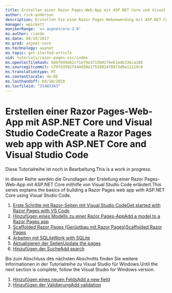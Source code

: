 ```yaml
---
title: Erstellen einer Razor Pages-Web-App mit ASP.NET Core und Visual Studio Code
author: rick-anderson
description: Erstellen Sie eine Razor Pages-Webanwendung mit ASP.NET Core und EF Core.
manager: wpickett
monikerRange: '>= aspnetcore-2.0'
ms.author: riande
ms.date: 08/26/2017
ms.prod: aspnet-core
ms.technology: aspnet
ms.topic: get-started-article
uid: tutorials/razor-pages-vsc/index
ms.openlocfilehash: 0d8f049d62cf1e79e3715b01f6eb1edb336ca188
ms.sourcegitcommit: c79fd3592f444d58e17518914f8873d0a11219c0
ms.translationtype: HT
ms.contentlocale: de-DE
ms.lasthandoff: 04/18/2018
ms.locfileid: "31483343"
---
```

# <a name="create-a-razor-pages-web-app-with-aspnet-core-and-visual-studio-code"></a><span data-ttu-id="e2508-103">Erstellen einer Razor Pages-Web-App mit ASP.NET Core und Visual Studio Code</span><span class="sxs-lookup"><span data-stu-id="e2508-103">Create a Razor Pages web app with ASP.NET Core and Visual Studio Code</span></span>

<span data-ttu-id="e2508-104">Diese Tutorialreihe ist noch in Bearbeitung.</span><span class="sxs-lookup"><span data-stu-id="e2508-104">This is a work in progress.</span></span>

<span data-ttu-id="e2508-105">In dieser Reihe werden die Grundlagen der Erstellung einer Razor Pages-Web-App mit ASP.NET Core mithilfe von Visual Studio Code erläutert.</span><span class="sxs-lookup"><span data-stu-id="e2508-105">This series explains the basics of building a Razor Pages web app with ASP.NET Core using Visual Studio Code.</span></span>

1. [<span data-ttu-id="e2508-106">Erste Schritte mit Razor-Seiten mit Visual Studio Code</span><span class="sxs-lookup"><span data-stu-id="e2508-106">Get started with Razor Pages with VS Code</span></span>](xref:tutorials/razor-pages-vsc/razor-pages-start)
2. [<span data-ttu-id="e2508-107">Hinzufügen eines Modells zu einer Razor Pages-App</span><span class="sxs-lookup"><span data-stu-id="e2508-107">Add a model to a Razor Pages app</span></span>](xref:tutorials/razor-pages-vsc/model)
3. [<span data-ttu-id="e2508-108">Scaffolded Razor Pages (Gerüstbau mit Razor Pages)</span><span class="sxs-lookup"><span data-stu-id="e2508-108">Scaffolded Razor Pages</span></span>](xref:tutorials/razor-pages-vsc/page)
4. [<span data-ttu-id="e2508-109">Arbeiten mit SQLite</span><span class="sxs-lookup"><span data-stu-id="e2508-109">Work with SQLite</span></span>](xref:tutorials/razor-pages-vsc/sql)
5. [<span data-ttu-id="e2508-110">Aktualisieren der Seiten</span><span class="sxs-lookup"><span data-stu-id="e2508-110">Update the pages</span></span>](xref:tutorials/razor-pages-vsc/da1)
6. [<span data-ttu-id="e2508-111">Hinzufügen der Suche</span><span class="sxs-lookup"><span data-stu-id="e2508-111">Add search</span></span>](xref:tutorials/razor-pages-vsc/search)

<span data-ttu-id="e2508-112">Bis zum Abschluss des nächsten Abschnitts finden Sie weitere Informationen in der Tutorialreihe zu Visual Studio für Windows.</span><span class="sxs-lookup"><span data-stu-id="e2508-112">Until the next section is complete, follow the Visual Studio for Windows version.</span></span>

1. [<span data-ttu-id="e2508-113">Hinzufügen eines neuen Felds</span><span class="sxs-lookup"><span data-stu-id="e2508-113">Add a new field</span></span>](xref:tutorials/razor-pages/new-field)
1. [<span data-ttu-id="e2508-114">Hinzufügen der Validierung</span><span class="sxs-lookup"><span data-stu-id="e2508-114">Add validation</span></span>](xref:tutorials/razor-pages/validation)
